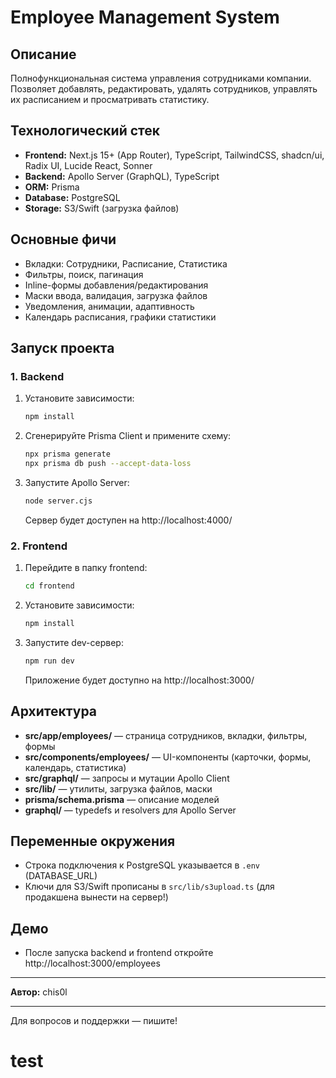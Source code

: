 # Employee Management System

## Описание

Полнофункциональная система управления сотрудниками компании. Позволяет добавлять, редактировать, удалять сотрудников, управлять их расписанием и просматривать статистику.

## Технологический стек

- **Frontend:** Next.js 15+ (App Router), TypeScript, TailwindCSS, shadcn/ui, Radix UI, Lucide React, Sonner
- **Backend:** Apollo Server (GraphQL), TypeScript
- **ORM:** Prisma
- **Database:** PostgreSQL
- **Storage:** S3/Swift (загрузка файлов)

## Основные фичи

- Вкладки: Сотрудники, Расписание, Статистика
- Фильтры, поиск, пагинация
- Inline-формы добавления/редактирования
- Маски ввода, валидация, загрузка файлов
- Уведомления, анимации, адаптивность
- Календарь расписания, графики статистики

## Запуск проекта

### 1. Backend

1. Установите зависимости:
   ```bash
   npm install
   ```
2. Сгенерируйте Prisma Client и примените схему:
   ```bash
   npx prisma generate
   npx prisma db push --accept-data-loss
   ```
3. Запустите Apollo Server:
   ```bash
   node server.cjs
   ```
   Сервер будет доступен на http://localhost:4000/

### 2. Frontend

1. Перейдите в папку frontend:
   ```bash
   cd frontend
   ```
2. Установите зависимости:
   ```bash
   npm install
   ```
3. Запустите dev-сервер:
   ```bash
   npm run dev
   ```
   Приложение будет доступно на http://localhost:3000/

## Архитектура

- **src/app/employees/** — страница сотрудников, вкладки, фильтры, формы
- **src/components/employees/** — UI-компоненты (карточки, формы, календарь, статистика)
- **src/graphql/** — запросы и мутации Apollo Client
- **src/lib/** — утилиты, загрузка файлов, маски
- **prisma/schema.prisma** — описание моделей
- **graphql/** — typedefs и resolvers для Apollo Server

## Переменные окружения

- Строка подключения к PostgreSQL указывается в `.env` (DATABASE_URL)
- Ключи для S3/Swift прописаны в `src/lib/s3upload.ts` (для продакшена вынести на сервер!)

## Демо

- После запуска backend и frontend откройте http://localhost:3000/employees

---

**Автор:** chis0l

---

Для вопросов и поддержки — пишите!

# test
